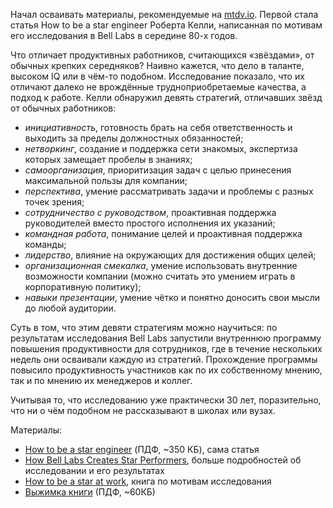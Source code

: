 Начал осваивать материалы, рекомендуемые на [mtdv.io](http://mtdv.io). Первой стала статья How to be a star engineer Роберта Келли, написанная по мотивам его исследования в Bell Labs в середине 80-х годов.

Что отличает продуктивных работников, считающихся «звёздами», от обычных крепких середняков? Наивно кажется, что дело в таланте, высоком IQ или в чём-то подобном. Исследование показало, что их отличают далеко не врождённые трудноприобретаемые качества, а подход к работе. Келли обнаружил девять стратегий, отличавших звёзд от обычных работников:

- _инициативность_, готовность брать на себя ответственность и выходить за пределы должностных обязанностей;
- _нетворкинг_, создание и поддержка сети знакомых, экспертиза которых замещает пробелы в знаниях;
- _самоорганизация_, приоритизация задач с целью принесения максимальной пользы для компании;
- _перспектива_, умение рассматривать задачи и проблемы с разных точек зрения;
- _сотрудничество с руководством_, проактивная поддержка руководителей вместо простого исполнения их указаний;
- _командная работа_, понимание целей и проактивная поддержка команды;
- _лидерство_, влияние на окружающих для достижения общих целей;
- _организационная смекалка_, умение использовать внутренние возможности компании (можно считать это умением играть в корпоративную политику);
- _навыки презентации_, умение чётко и понятно доносить свои мысли до любой аудитории.

Суть в том, что этим девяти стратегиям можно научиться: по результатам исследования Bell Labs запустили внутреннюю программу повышения продуктивности для сотрудников, где в течение нескольких недель они осваивали каждую из стратегий. Прохождение программы повысило продуктивность участников как по их собственному мнению, так и по мнению их менеджеров и коллег.

Учитывая то, что исследованию уже практически 30 лет, поразительно, что ни о чём подобном не рассказывают в школах или вузах.

Материалы:

- [How to be a star engineer](https://vlsicad.ucsd.edu/Research/Advice/star_engineer.pdf) (ПДФ, ~350 КБ), сама статья
- [How Bell Labs Creates Star Performers](https://hbr.org/1993/07/how-bell-labs-creates-star-performers), больше подробностей об исследовании и его результатах
- [How to be a star at work](https://www.goodreads.com/book/show/1694152.How_to_Be_a_Star_at_Work), книга по мотивам исследования
- [Выжимка книги](http://qcseminars.com/files/2011/01/How-to-Be-a-Star-At-Work1.pdf) (ПДФ, ~60КБ)
